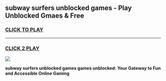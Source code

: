 
## subway surfers unblocked games - Play Unblocked Gmaes & Free
<h3>
<a href="https://news.freeplayer.one?title=subway_surfers_unblocked_games&ref=16F">CLICK TO PLAY</a></h3>
<hr>

<h3>
<a href="https://news.freeplayer.one?title=subway_surfers_unblocked_games&ref=16F">CLICK 2 PLAY</a>
  
</h3>

<a href="https://news.freeplayer.one?title=subway_surfers_unblocked_games&ref=16F/"><img src="https://clearcache.store/games.png"></a>


**subway surfers unblocked games games unblocked: Your Gateway to Fun and Accessible Online Gaming**
